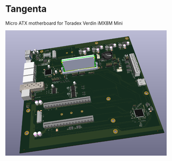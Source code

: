 # Tangenta
Micro ATX motherboard for Toradex Verdin iMX8M Mini

![screenshot](Images/tangenta.png)

